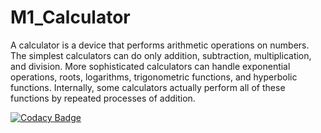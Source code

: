 # M1_Calculator

A calculator is a device that performs arithmetic operations on numbers. The simplest calculators can do only addition, subtraction, multiplication, and division. More sophisticated calculators can handle exponential operations, roots, logarithms, trigonometric functions, and hyperbolic functions. Internally, some calculators actually perform all of these functions by repeated processes of addition.

[![Codacy Badge](https://app.codacy.com/project/badge/Grade/fce7f4470b8e41218c37a385df12f314)](https://www.codacy.com/gh/krishna7701/M1_Calculator/dashboard?utm_source=github.com&amp;utm_medium=referral&amp;utm_content=krishna7701/M1_Calculator&amp;utm_campaign=Badge_Grade)

